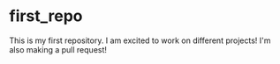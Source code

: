 # first_repo
This is my first repository.
I am excited to work on different projects!
I'm also making a pull request!
